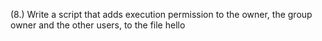 (8.) Write a script that adds execution permission to the owner, the group owner and the other users, to the file hello
